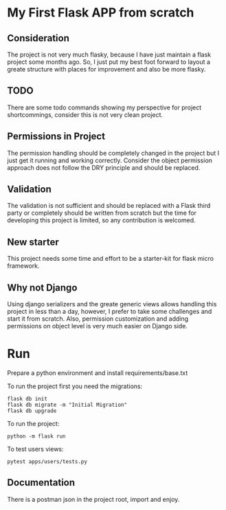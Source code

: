 # My First Flask APP from scratch 

## Consideration 

The project is not very much flasky, because I have just maintain a flask project some months ago. So, I just put my best foot forward to layout a greate structure with places for improvement and also be more flasky. 

## TODO
There are some todo commands showing my perspective for project shortcommings, consider this is not very clean project.

## Permissions in Project 

The permission handling should be completely changed in the project but I just get it running and working correctly. Consider the object permission approach does not follow the DRY principle and should be replaced. 

## Validation 

The validation is not sufficient and should be replaced with a Flask third party or completely should be written from scratch but the time for developing this project is limited, so any contribution is welcomed. 

## New starter 

This project needs some time and effort to be a starter-kit for flask micro framework. 

## Why not Django 

Using django serializers and the greate generic views allows handling this project in less than a day, however, I prefer to take some challenges and start it from scratch. Also, permission customization and adding permissions on object level is very much easier on Django side.

# Run 
 Prepare a python environment and install requirements/base.txt
 
 To run the project first you need the migrations:
 ```
 flask db init 
 flask db migrate -m "Initial Migration"
 flask db upgrade 
 ```
 To run the project:
 ```
 python -m flask run 
 ```
 
To test users views:
```
pytest apps/users/tests.py
```

## Documentation 
There is a postman json in the project root, import and enjoy.